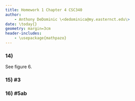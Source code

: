 ```yaml
---
title: Homework 1 Chapter 4 CSC340
author:
    - Anthony DeDominic \<dedominica@my.easternct.edu\>
date: \today{}
geometry: margin=3cm
header-includes:
	- \usepackage{mathpazo}
---
```


### 14)

See figure 6.

### 15) \#3

### 16) \#5ab
